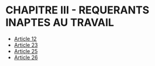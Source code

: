 # CHAPITRE III - REQUERANTS INAPTES AU TRAVAIL

- [Article 12](article-12.md)
- [Article 23](article-23.md)
- [Article 25](article-25.md)
- [Article 26](article-26.md)

